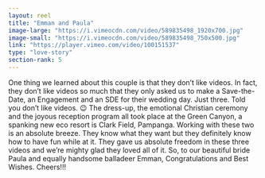 ```yaml
---
layout: reel
title: "Emman and Paula"
image-large: "https://i.vimeocdn.com/video/589835498_1920x700.jpg"
image-small: "https://i.vimeocdn.com/video/589835498_750x500.jpg"
link: "https://player.vimeo.com/video/100151537"
type: "love-story"
section-rank: 5
---
```

One thing we learned about this couple is that they don’t like videos. In fact, they don’t like videos so much that they only asked us to make a Save-the-Date, an Engagement and an SDE for their wedding day. Just three. Told you don’t like videos. 😉
The dress-up, the emotional Christian ceremony and the joyous reception program all took place at the Green Canyon, a spanking new eco resort is Clark Field, Pampanga.
Working with these two is an absolute breeze. They know what they want but they definitely know how to have fun while at it. They gave us absolute freedom in these three videos and we’re mighty glad they loved all of it.
So, to our beautiful bride Paula and equally handsome balladeer Emman, Congratulations and Best Wishes. Cheers!!!

